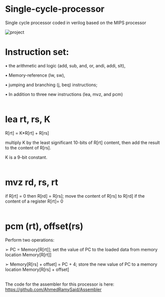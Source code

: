# Single-cycle-processor
Single cycle processor coded in verilog based on the MIPS processor

![project](https://hackaday.com/wp-content/uploads/2017/05/riscarch_featured.png?w=800)

# Instruction set:

• the arithmetic and logic (add, sub, and, or, andi, addi, slt),

• Memory-reference (lw, sw),

• jumping and branching (j, beq) instructions;

• In addition to three new instructions (lea, mvz, and pcm) <br><br>

# lea rt, rs, K

R[rt] = K*R[rt] + R[rs] 

multiply K by the least significant 10-bits of R[rt] content, then add the result to the content of R[rs]. 

K is a 9-bit constant. <br><br>

# mvz rd, rs, rt 

if R[rt] = 0 then R[rd] = R[rs]; move the content of R[rs] to R[rd] if the content of a register R[rt]= 0 <br><br>

# pcm (rt), offset(rs) 

Perform two operations:

➢ PC = Memory[R[rt]]; set the value of PC to the loaded data from memory location Memory[R[rt]]

➢ Memory[R[rs] + offset] = PC + 4; store the new value of PC to a memory location Memory[R[rs] + offset] <br><br>

The code for the assembler for this processor is here:
https://github.com/AhmedRamySaid/Assembler
